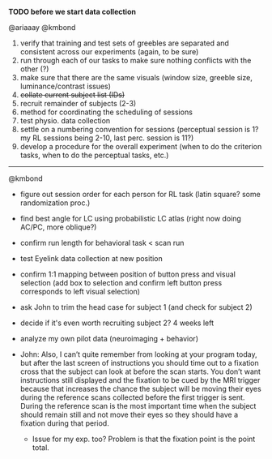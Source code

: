 **TODO before we start data collection**

@ariaaay @kmbond

1) verify that training and test sets of greebles are separated and consistent across our experiments (again, to be sure)
2) run through each of our tasks to make sure nothing conflicts with the other (?)
3) make sure that there are the same visuals (window size, greeble size, luminance/contrast issues)
4) <s>collate current subject list (IDs)</s> 
5) recruit remainder of subjects (2-3)
6) method for coordinating the scheduling of sessions
7) test physio. data collection
8) settle on a numbering convention for sessions (perceptual session is 1? my RL sessions being 2-10, last perc. session is 11?)
9) develop a procedure for the overall experiment (when to do the criterion tasks, when to do the perceptual tasks, etc.)
_ _ _

@kmbond

+ figure out session order for each person for RL task (latin square? some randomization proc.)
+ find best angle for LC using probabilistic LC atlas (right now doing AC/PC, more oblique?)
+ confirm run length for behavioral task < scan run
+ test Eyelink data collection at new position
+ confirm 1:1 mapping between position of button press and visual selection (add box to selection and confirm left button press corresponds to left visual selection)
+ ask John to trim the head case for subject 1 (and check for subject 2)
+ decide if it's even worth recruiting subject 2? 4 weeks left
+ analyze my own pilot data (neuroimaging + behavior)

+ John: Also, I can’t quite remember from looking at your program today, but after the last screen of instructions you should time out to a fixation cross that the subject can look at before the scan starts. You don’t want instructions still displayed and the fixation to be cued by the MRI trigger because that increases the chance the subject will be moving their eyes during the reference scans collected before the first trigger is sent. During the reference scan is the most important time when the subject should remain still and not move their eyes so they should have a fixation during that period. 

  + Issue for my exp. too? Problem is that the fixation point is the point total. 
